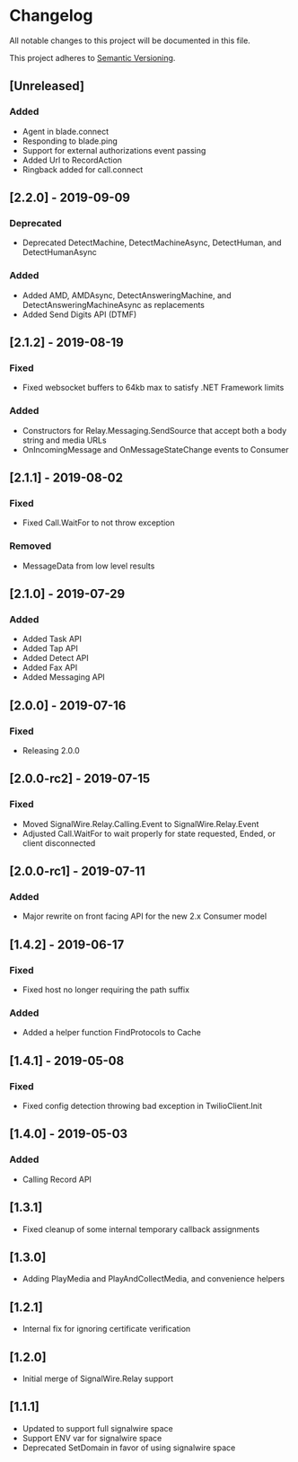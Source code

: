 # Changelog
All notable changes to this project will be documented in this file.

This project adheres to [Semantic Versioning](https://semver.org/spec/v2.0.0.html).

## [Unreleased]
### Added
- Agent in blade.connect
- Responding to blade.ping
- Support for external authorizations event passing
- Added Url to RecordAction
- Ringback added for call.connect

## [2.2.0] - 2019-09-09
### Deprecated
- Deprecated DetectMachine, DetectMachineAsync, DetectHuman, and DetectHumanAsync
### Added
- Added AMD, AMDAsync, DetectAnsweringMachine, and DetectAnsweringMachineAsync as replacements
- Added Send Digits API (DTMF)

## [2.1.2] - 2019-08-19
### Fixed
- Fixed websocket buffers to 64kb max to satisfy .NET Framework limits
### Added
- Constructors for Relay.Messaging.SendSource that accept both a body string and media URLs
- OnIncomingMessage and OnMessageStateChange events to Consumer

## [2.1.1] - 2019-08-02
### Fixed
- Fixed Call.WaitFor to not throw exception
### Removed
- MessageData from low level results

## [2.1.0] - 2019-07-29
### Added
- Added Task API
- Added Tap API
- Added Detect API
- Added Fax API
- Added Messaging API

## [2.0.0] - 2019-07-16
### Fixed
- Releasing 2.0.0

## [2.0.0-rc2] - 2019-07-15
### Fixed
- Moved SignalWire.Relay.Calling.Event to SignalWire.Relay.Event
- Adjusted Call.WaitFor to wait properly for state requested, Ended, or	client disconnected

## [2.0.0-rc1] - 2019-07-11
### Added
- Major rewrite on front facing API for the new 2.x Consumer model

## [1.4.2] - 2019-06-17
### Fixed
- Fixed host no longer requiring the path suffix
### Added
- Added a helper function FindProtocols to Cache

## [1.4.1] - 2019-05-08
### Fixed
- Fixed config detection throwing bad exception in TwilioClient.Init

## [1.4.0] - 2019-05-03
### Added
- Calling Record API

## [1.3.1]
- Fixed cleanup of some internal temporary callback assignments

## [1.3.0]
- Adding PlayMedia and PlayAndCollectMedia, and convenience helpers

## [1.2.1]
- Internal fix for ignoring certificate verification

## [1.2.0]
- Initial merge of SignalWire.Relay support

## [1.1.1]
- Updated to support full signalwire space
- Support ENV var for signalwire space
- Deprecated SetDomain in favor of using signalwire space

